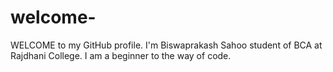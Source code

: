 # welcome-
WELCOME to my GitHub profile.  I'm Biswaprakash Sahoo student of BCA at Rajdhani College. I am a beginner to the way of code.
